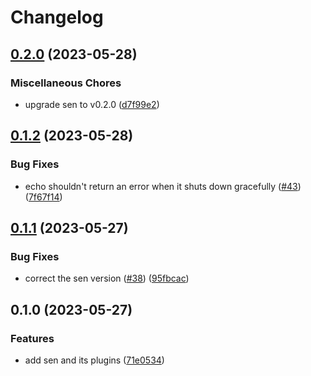 # Changelog

## [0.2.0](https://github.com/bongnv/sen/compare/pkg/plugins/echo/v0.1.2...pkg/plugins/echo/v0.2.0) (2023-05-28)


### Miscellaneous Chores

* upgrade sen to v0.2.0 ([d7f99e2](https://github.com/bongnv/sen/commit/d7f99e2e28976b84d0e77102886ec77377522c07))

## [0.1.2](https://github.com/bongnv/sen/compare/pkg/plugins/echo/v0.1.1...pkg/plugins/echo/v0.1.2) (2023-05-28)


### Bug Fixes

* echo shouldn't return an error when it shuts down gracefully ([#43](https://github.com/bongnv/sen/issues/43)) ([7f67f14](https://github.com/bongnv/sen/commit/7f67f14c2998880e743487ae856815e15a554774))

## [0.1.1](https://github.com/bongnv/sen/compare/pkg/plugins/echo/v0.1.0...pkg/plugins/echo/v0.1.1) (2023-05-27)


### Bug Fixes

* correct the sen version ([#38](https://github.com/bongnv/sen/issues/38)) ([95fbcac](https://github.com/bongnv/sen/commit/95fbcac1befc7504c638db5457a56a3d676e7ff4))

## 0.1.0 (2023-05-27)


### Features

* add sen and its plugins ([71e0534](https://github.com/bongnv/sen/commit/71e053405e97941a2e3b77881ccf79101e3e0a8d))
